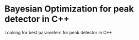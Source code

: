 # Bayesian Optimization for peak detector in C++
Looking for best parameters for peak detector in C++
